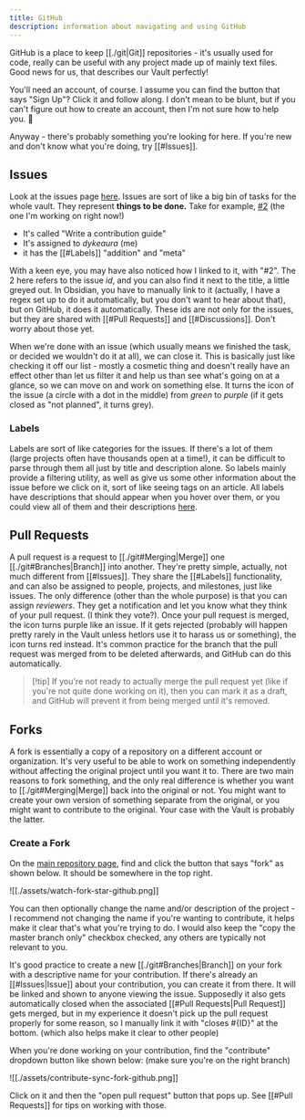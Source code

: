 ```yaml
---
title: GitHub
description: information about navigating and using GitHub
---
```

GitHub is a place to keep [[./git|Git]] repositories - it's usually used for code, really can be useful with any project made up of mainly text files. Good news for us, that describes our Vault perfectly!

You'll need an account, of course. I assume you can find the button that says "Sign Up"? Click it and follow along. I don't mean to be blunt, but if you can't figure out how to create an account, then I'm not sure how to help you. 🤷

Anyway - there's probably something you're looking for here. If you're new and don't know what you're doing, try [[#Issues]].

## Issues

Look at the issues page [here](https://github.com/hairpinfiles/hairpinfiles/issues).
Issues are sort of like a big bin of tasks for the whole vault. They represent **things to be done.** Take for example, [#2](https://github.com/hairpinfiles/hairpinfiles/issues/2) (the one I'm working on right now!)

- It's called "Write a contribution guide"
- It's assigned to _dykeaura_ (me)
- it has the [[#Labels]] "addition" and "meta"

With a keen eye, you may have also noticed how I linked to it, with "#2". The 2 here refers to the issue _id_, and you can also find it next to the title, a little greyed out. In Obsidian, you have to manually link to it (actually, I have a regex set up to do it automatically, but you don't want to hear about that), but on GitHub, it does it automatically. These ids are not only for the issues, but they are shared with [[#Pull Requests]] and [[#Discussions]]. Don't worry about those yet.

When we're done with an issue (which usually means we finished the task, or decided we wouldn't do it at all), we can close it. This is basically just like checking it off our list - mostly a cosmetic thing and doesn't really have an effect other than let us filter it and help us than see what's going on at a glance, so we can move on and work on something else. It turns the icon of the issue (a circle with a dot in the middle) from _green_ to _purple_ (if it gets closed as "not planned", it turns grey).

### Labels

Labels are sort of like categories for the issues. If there's a lot of them (large projects often have thousands open at a time!), it can be difficult to parse through them all just by title and description alone. So labels mainly provide a filtering utility, as well as give us some other information about the issue before we click on it, sort of like seeing tags on an article. All labels have descriptions that should appear when you hover over them, or you could view all of them and their descriptions [here](https://github.com/hairpinfiles/hairpinfiles/labels).

## Pull Requests

A pull request is a request to [[./git#Merging|Merge]] one [[./git#Branches|Branch]] into another. They're pretty simple, actually, not much different from [[#Issues]]. They share the [[#Labels]] functionality, and can also be assigned to people, projects, and milestones, just like issues. The only difference (other than the whole purpose) is that you can assign _reviewers_. They get a notification and let you know what they think of your pull request. (I think they vote?). Once your pull request is merged, the icon turns purple like an issue. If it gets rejected (probably will happen pretty rarely in the Vault unless hetlors use it to harass us or something), the icon turns red instead. It's common practice for the branch that the pull request was merged from to be deleted afterwards, and GitHub can do this automatically.

> [!tip] If you're not ready to actually merge the pull request yet (like if you're not quite done working on it), then you can mark it as a draft, and GitHub will prevent it from being merged until it's removed.

## Forks

A fork is essentially a copy of a repository on a different account or organization. It's very useful to be able to work on something independently without affecting the original project until you want it to. There are two main reasons to fork something, and the only real difference is whether you want to [[./git#Merging|Merge]] back into the original or not. You might want to create your own version of something separate from the original, or you might want to contribute to the original. Your case with the Vault is probably the latter.

### Create a Fork

On the [main repository page](https://github.com/hairpinfiles/hairpinfiles), find and click the button that says "fork" as shown below. It should be somewhere in the top right.

![[./assets/watch-fork-star-github.png]]

You can then optionally change the name and/or description of the project - I recommend not changing the name if you're wanting to contribute, it helps make it clear that's what you're trying to do. I would also keep the "copy the master branch only" checkbox checked, any others are typically not relevant to you.

It's good practice to create a new [[./git#Branches|Branch]] on your fork with a descriptive name for your contribution. If there's already an [[#Issues|Issue]] about your contribution, you can create it from there. It will be linked and shown to anyone viewing the issue. Supposedly it also gets automatically closed when the associated [[#Pull Requests|Pull Request]] gets merged, but in my experience it doesn't pick up the pull request properly for some reason, so I manually link it with "closes #{ID}" at the bottom. (which also helps make it clear to other people)

When you're done working on your contribution, find the "contribute" dropdown button like shown below: (make sure you're on the right branch)

![[./assets/contribute-sync-fork-github.png]]

Click on it and then the "open pull request" button that pops up. See [[#Pull Requests]] for tips on working with those.
